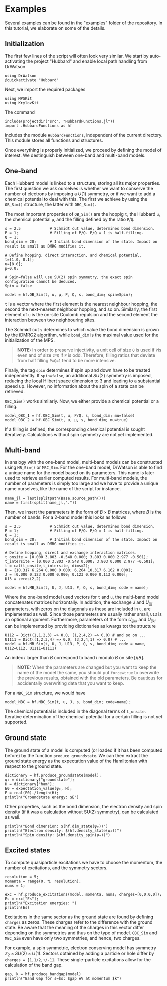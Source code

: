 # Examples
Several examples can be found in the "examples" folder of the repository. In this tutorial, we elaborate on some of the details.

## Initialization
The first few lines of the script will often look very similar. We start by auto-activating the project "Hubbard" and enable local path handling from DrWatson
```
using DrWatson
@quickactivate "Hubbard"
```
Next, we import the required packages
```
using MPSKit
using KrylovKit
```
The command
```
include(projectdir("src", "HubbardFunctions.jl"))
import .HubbardFunctions as hf
```
includes the module ```HubbardFunctions```, independent of the current directory. This module stores all functions and structures. 

Once everything is properly initialized, we proceed by defining the model of interest. We destinguish between one-band and multi-band models.

## One-band
Each Hubbard model is linked to a structure, storing all its major properties. The first question we ask ourselves is whether we want to conserve the number of electrons by imposing a $U(1)$ symmetry, or if we want to add a chemical potential to deal with this. The first we achieve by using the ```OB_Sim()``` structure, the latter with ```OBC_Sim()```.

The most important properties of ```OB_Sim()``` are the hoppig ```t```, the Hubbard ```u```, the chemical potential ```µ```, and the filling defined by the ratio ```P```/```Q```.
```
s = 2.5             # Schmidt cut value, determines bond dimension.
P = 1;              # Filling of P/Q. P/Q = 1 is half-filling.
Q = 1;
bond_dim = 20;      # Initial bond dimension of the state. Impact on result is small as DMRG modifies it.

# Define hopping, direct interaction, and chemical potential.
t=[1.0, 0.1];
u=[8.0];
μ=0.0;

# Spin=false will use SU(2) spin symmetry, the exact spin configuration cannot be deduced.
Spin = false

model = hf.OB_Sim(t, u, μ, P, Q, s, bond_dim; spin=Spin);
```
```t``` is a vector where the first element is the nearest neighbour hopping, the second the next-nearest neighbour hopping, and so on. Similarly, the first element of ```u``` is the on-site Coulomb repulsion and the second element the interaction between two neighbouring sites. 

The Schmidt cut ```s``` determines to which value the bond dimension is grown by the iDMRG2 algorithm, while ```bond_dim``` is the maximal value used for the initialization of the MPS.

> **NOTE:**
> In order to preserve injectivity, a unit cell of size ```Q``` is used if ```P```is even and of size ```2*Q``` if ```P``` is odd. Therefore, filling ratios that deviate from half filling ```P=Q=1``` tend to be more intensive.

Finally, the tag ```spin``` determines if spin up and down have to be treated independently. If ```spin=false```, an additional $SU(2)$ symmetry is imposed, reducing the local Hilbert space dimension to 3 and leading to a substantial speed up. However, no information about the spin of a state can be retrieved.

```OBC_Sim()``` works similarly. Now, we either provide a chemical potential or a filling.
```
model_OBC_1 = hf.OBC_Sim(t, u, P/Q, s, bond_dim; mu=false)
model_OBC_2 = hf.OBC_Sim(t, u, μ, s, bond_dim; mu=true)
```
If a filling is defined, the corresponding chemical potential is sought iteratively. Calculations without spin symmetry are not yet implemented.

## Multi-band
In analogy with the one-band model, multi-band models can be constructed using ```MB_Sim()``` or ```MBC_Sim```. For the one-band model, DrWatson is able to find a unique name for the model based on its parameters. This name is later used to retrieve earlier computed results. For multi-band models, the number of parameters is simply too large and we have to provide a unique name ourselves, like the name of the script for instance.
```
name_jl = last(splitpath(Base.source_path()))
name = first(split(name_jl,"."))
```
Then, we insert the parameters in the form of $B\times B$ matrices, where $B$ is the number of bands. For a 2-band model this looks as follows
```
s = 2.5             # Schmidt cut value, determines bond dimension.
P = 1;              # Filling of P/Q. P/Q = 1 is half-filling.
Q = 1;
bond_dim = 20;      # Initial bond dimension of the state. Impact on result is small as DMRG modifies it.

# Define hopping, direct and exchange interaction matrices.
t_onsite = [0.000 3.803 -0.548 0.000; 3.803 0.000 2.977 -0.501];
t_intersite = [0.000 3.803 -0.548 0.000; 3.803 0.000 2.977 -0.501];
t = cat(t_onsite,t_intersite, dims=2);
U = [10.317 6.264 0.000 0.000; 6.264 10.317 6.162 0.000];
J = [0.000 0.123 0.000 0.000; 0.123 0.000 0.113 0.000];
U13 = zeros(2,2)

model = hf.MB_Sim(t, U, J, U13, P, Q, s, bond_dim; code = name);
```
Where the one-band model used vectors for ```t``` and ```u```, the multi-band model concatenates matrices horizontally. In addition, the exchange $J$ and $U_{ijjj}$ parameters, with zeros on the diagonals as these are included in ```u```, are implemented as well. Since those parameters are usually rather small, ```U13``` is an optional argument. Furthermore, parameters of the form $U_{ijkk}$ and $U_{ijkl}$ can be implemented by providing dictionaries as kwargs tot the structure
```
U112 = Dict((1,1,2,3) => 0.0, (1,2,4,2) => 0.0) # and so on ...
U1111 = Dict((1,2,3,4) => 0.0, (3,2,4,1) => 0.0) # ...
model = hf.MB_Sim(t, U, J, U13, P, Q, s, bond_dim; code = name, U112=U112, U1111=U1111)
```
An index $i$ larger than $B$ correspond to band $i$ modulo $B$ on site $⌊i/B⌋$.

> **NOTE:**
> When the parameters are changed but you want to keep the name of the model the same, you should put ```force=true``` to overwrite the previous results, obtained with the old parameters. Be cautious for accidentally overwriting data that you want to keep.

For a ```MBC_Sim``` structure, we would have
```
model_MBC = hf.MBC_Sim(t, u, J, s, bond_dim; code=name);
```
The chemical potential is included in the diagonal terms of ```t_onsite```. Iterative determination of the chemical potential for a certain filling is not yet supported.

## Ground state
The ground state of a model is computed (or loaded if it has been computed before) by the function ```produce_groundstate```. We can then extract the ground state energy as the expectation value of the Hamiltonian with respect to the ground state.
```
dictionary = hf.produce_groundstate(model);
ψ₀ = dictionary["groundstate"];
H = dictionary["ham"];
E0 = expectation_value(ψ₀, H);
E = real(E0)./length(H);
println("Groundstate energy: $E")
```
Other properties, such as the bond dimension, the electron density and spin density (if it was a calculation without SU(2) symmetry), can be calculated as well.
```
println("Bond dimension: $(hf.dim_state(ψ₀))")
println("Electron density: $(hf.density_state(ψ₀))")
println("Spin density: $(hf.density_spin(ψ₀))")
```

## Excited states
To compute quasiparticle excitations we have to choose the momentum, the number of excitations, and the symmetry sectors. 
```
resolution = 5;
momenta = range(0, π, resolution);
nums = 1;

exc = hf.produce_excitations(model, momenta, nums; charges=[0,0.0,0]);
Es = exc["Es"];
println("Excitation energies: ")
println(Es)
```
Excitations in the same sector as the ground state are found by defining ```charges``` as zeros. These charges refer to the difference with the ground state. Be aware that the meaning of the charges in this vector differ depending on the symmetries and thus on the type of model. ```OBC_Sim``` and ```MBC_Sim``` even have only two symmetries, and hence, two charges.

For example, a spin symmetric, electron conserving model has symmetry $\mathbb{Z}_2\times SU(2)\times U(1)$. Sectors obtained by adding a particle or hole differ by ```charges = [1,1/2,+/-1]```. These single-particle excitations allow for the calculation of the band gap.
```
gap, k = hf.produce_bandgap(model)
println("Band Gap for s=$s: $gap eV at momentum $k")
```